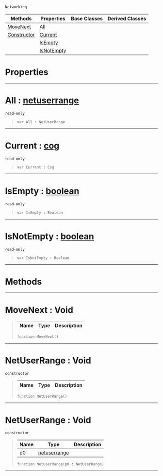  `Networking`

|Methods|Properties|Base Classes|Derived Classes|
|---|---|---|---|
|[ MoveNext](https://github.com/ZilchEngine/ZilchDocs/blob/master/code_reference/class_reference/netuserrange.md#movenext-void)|[ All](https://github.com/ZilchEngine/ZilchDocs/blob/master/code_reference/class_reference/netuserrange.md#all-zilch-engine-document)| | |
|[ Constructor](https://github.com/ZilchEngine/ZilchDocs/blob/master/code_reference/class_reference/netuserrange.md#netuserrange-void)|[ Current](https://github.com/ZilchEngine/ZilchDocs/blob/master/code_reference/class_reference/netuserrange.md#current-zilch-engine-docu)| | |
| |[ IsEmpty](https://github.com/ZilchEngine/ZilchDocs/blob/master/code_reference/class_reference/netuserrange.md#isempty-zilch-engine-docu)| | |
| |[ IsNotEmpty](https://github.com/ZilchEngine/ZilchDocs/blob/master/code_reference/class_reference/netuserrange.md#isnotempty-zilch-engine-d)| | |


 #  Properties


---  
 #  All : [netuserrange](https://github.com/ZilchEngine/ZilchDocs/blob/master/code_reference/class_reference/netuserrange.md)

 `read-only`

> 
> ``` lang=cpp, name=Nada
> var All : NetUserRange


---  
 #  Current : [cog](https://github.com/ZilchEngine/ZilchDocs/blob/master/code_reference/class_reference/cog.md)

 `read-only`

> 
> ``` lang=cpp, name=Nada
> var Current : Cog


---  
 #  IsEmpty : [boolean](https://github.com/ZilchEngine/ZilchDocs/blob/master/code_reference/nada_base_types/boolean.md)

 `read-only`

> 
> ``` lang=cpp, name=Nada
> var IsEmpty : Boolean


---  
 #  IsNotEmpty : [boolean](https://github.com/ZilchEngine/ZilchDocs/blob/master/code_reference/nada_base_types/boolean.md)

 `read-only`

> 
> ``` lang=cpp, name=Nada
> var IsNotEmpty : Boolean


---  
 #  Methods


---  
 #  MoveNext : Void

> 
> |Name|Type|Description|
> |---|---|---|
> ``` lang=cpp, name=Nada
> function MoveNext()
> ``` 


---  
 #  NetUserRange : Void

 `constructor`

> 
> |Name|Type|Description|
> |---|---|---|
> ``` lang=cpp, name=Nada
> function NetUserRange()
> ``` 


---  
 #  NetUserRange : Void

 `constructor`

> 
> |Name|Type|Description|
> |---|---|---|
> |p0|[netuserrange](https://github.com/ZilchEngine/ZilchDocs/blob/master/code_reference/class_reference/netuserrange.md)| |
> ``` lang=cpp, name=Nada
> function NetUserRange(p0 : NetUserRange)
> ``` 


---  
 

 